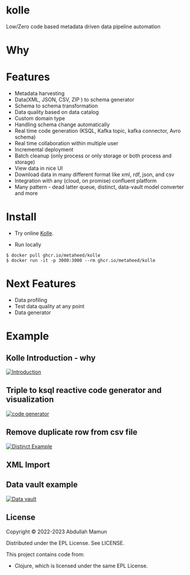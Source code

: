 # kolle
Low/Zero code based metadata driven data pipeline automation

# Why

# Features
- Metadata harvesting
- Data(XML, JSON, CSV, ZIP ) to schema generator
- Schema to schema transformation
- Data quality based on data catalog
- Custom domain type
- Handling schema change automatically
- Real time code generation (KSQL, Kafka topic, kafka connector, Avro schema)
- Real time collaboration within multiple user
- Incremental deployment
- Batch cleanup (only process or only storage or both process and storage)
- View data in nice UI
- Download data in many different format like xml, rdf, json, and csv
- Integration with any (cloud, on promise) confluent platform
- Many pattern - dead latter queue, distinct, data-vault model converter and more

# Install
- Try online
  [Kolle](https://kolle.metaheed.com).

- Run locally

``` shell
$ docker pull ghcr.io/metaheed/kolle
$ docker run -it -p 3000:3000 --rm ghcr.io/metaheed/kolle
```

# Next Features
- Data profiling
- Test data quality at any point
- Data generator


# Example 


## Kolle Introduction - why
[![Introduction](https://img.youtube.com/vi/tH62kZcYEEo/0.jpg)](https://www.youtube.com/watch?v=tH62kZcYEEo "About Kolle")

## Triple to ksql reactive code generator and visualization 
[![code generator](https://img.youtube.com/vi/XD-yRu6babw/0.jpg)](https://www.youtube.com/watch?v=XD-yRu6babw "Reactive code generator")


## Remove duplicate row from csv file
[![Distinct Example](https://img.youtube.com/vi/a7qhi7gLFI8/0.jpg)](https://www.youtube.com/watch?v=a7qhi7gLFI8 "Kolle Distinct Example")

## XML Import


## Data vault example
[![Data vault](https://img.youtube.com/vi/UX1qGB8jcU4/0.jpg)](https://www.youtube.com/watch?v=UX1qGB8jcU4 "Data vault Example")



## License

Copyright © 2022-2023 Abdullah Mamun

Distributed under the EPL License. See LICENSE.

This project contains code from:
- Clojure, which is licensed under the same EPL License.
